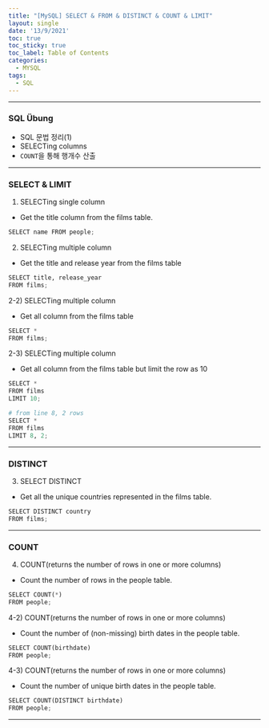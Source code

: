 ```yaml
---
title: "[MySQL] SELECT & FROM & DISTINCT & COUNT & LIMIT"
layout: single
date: '13/9/2021'
toc: true
toc_sticky: true
toc_label: Table of Contents
categories:
  - MYSQL
tags:
  - SQL
---
```


---
### SQL Übung 
* SQL 문법 정리(1)
* SELECTing columns
* ```COUNT```을 통해 행개수 산출

---

### SELECT & LIMIT
1) SELECTing single column
* Get the title column from the films table.

```python
SELECT name FROM people;
```

2) SELECTing multiple column
* Get the title and release year from the films table

```python
SELECT title, release_year 
FROM films;
```

2-2) SELECTing multiple column
* Get all column from the films table

```python
SELECT *
FROM films;
```

2-3) SELECTing multiple column
* Get all column from the films table but limit the row as 10

```python
SELECT *
FROM films
LIMIT 10;

# from line 8, 2 rows
SELECT *
FROM films
LIMIT 8, 2;
```
---

### DISTINCT
3) SELECT DISTINCT
* Get all the unique countries represented in the films table.

```python
SELECT DISTINCT country 
FROM films;
```
---

### COUNT
4) COUNT(returns the number of rows in one or more columns)
* Count the number of rows in the people table.

```python
SELECT COUNT(*)
FROM people;
```

4-2) COUNT(returns the number of rows in one or more columns)
* Count the number of (non-missing) birth dates in the people table.

```python
SELECT COUNT(birthdate)
FROM people;
```

4-3) COUNT(returns the number of rows in one or more columns)
* Count the number of unique birth dates in the people table.

```python
SELECT COUNT(DISTINCT birthdate)
FROM people;
```

---
